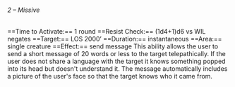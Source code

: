 ###### 2 – Missive
==Time to Activate:== 1 round
==Resist Check:== (1d4+1)d6 vs WIL negates
==Target:== LOS 2000’
==Duration:== instantaneous
==Area:== single creature
==Effect:== send message
This ability allows the user to send a short message of 20 words or less to the target telepathically. If the user does not share a language with the target it knows something popped into its head but doesn't understand it. The message automatically includes a picture of the user's face so that the target knows who it came from.
